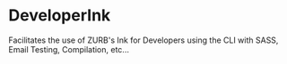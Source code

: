 # DeveloperInk
Facilitates the use of ZURB's Ink for Developers using the CLI with SASS, Email Testing, Compilation, etc...
